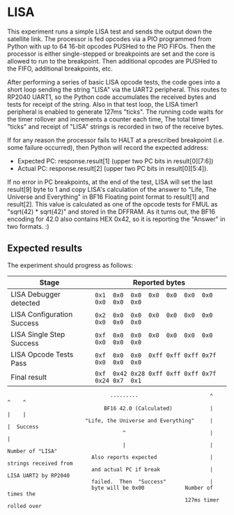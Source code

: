 # LISA

This experiment runs a simple LISA test and sends the output down the satellite link.
The processor is fed opcodes via a PIO programmed from Python with up to 64 16-bit
opcodes PUSHed to the PIO FIFOs.  Then the processor is either single-stepped
or breakpoints are set and the core is allowed to run to the breakpoint.  Then additional
opcodes are PUSHed to the FIFO, additional breakpoints, etc.

After performing a series of basic LISA opcode tests, the code goes into a short loop
sending the string "LISA" via the UART2 peripheral.  This routes to RP2040 UART1, so
the Python code accumulates the received bytes and tests for receipt of the string.  Also
in that test loop, the LISA timer1 peripheral is enabled to generate 127ms "ticks".  The
running code waits for the timer rollover and increments a counter each time,  The total
timer1 "ticks" and receipt of "LISA" strings is recorded in two of the receive bytes.

If for any reason the processor fails to HALT at a prescribed breakpoint (i.e. some failure
occurred), then Python will record the expected address:

 - Expected PC:  response.result[1] (upper two PC bits in result[0][7:6])
 - Actual PC:    response.result[2] (upper two PC bits in result[0][5:4]).

If no error in PC breakpoints, at the end of the test, LISA will set the last result[9] byte
to 1 and copy LISA's calculation of the answer to "Life, The Universe and Everything" in
BF16 Floating point format to result[1] and result[2].  This value is calculated as one of the
opcode tests for FMUL as "sqrt(42) * sqrt(42)" and stored in the DFFRAM.  As it turns out,
the BF16 encoding for 42.0 also contains HEX 0x42, so it is reporting the "Answer" in two
formats.  :)

## Expected results

The experiment should progress as follows:

| Stage                      | Reported bytes                                     |
|----------------------------|----------------------------------------------------|
| LISA Debugger detected     | `0x1  0x0  0x0  0x0  0x0  0x0  0x0  0x0  0x0  0x0` |
| LISA Configuration Success | `0x2  0x0  0x0  0x0  0x0  0x0  0x0  0x0  0x0  0x0` |
| LISA Single Step Success   | `0xf  0x0  0x0  0x0  0x0  0x0  0x0  0x0  0x0  0x0` |
| LISA Opcode Tests Pass     | `0xf  0x0  0x0  0xff 0xff 0xff 0x7f 0x0  0x0  0x0` |
| Final result               | `0xf  0x42 0x28 0xff 0xff 0xff 0x7f 0x24 0x7  0x1` |
                                     ---------                       ^    ^    ^ 
                                   BF16 42.0 (Calculated)            |    |    |
                             "Life, the Universe and Everything"     |    |  Success
                                         ^                           |    |
                                         |                           | Number of "LISA"
                               Also reports expected                 | strings received from
                               and actual PC if break                | LISA UART2 by RP2040
                               failed.  Then  "Success"              |
                               byte will be 0x00             Number of times the 
                                                             127ms timer rolled over


